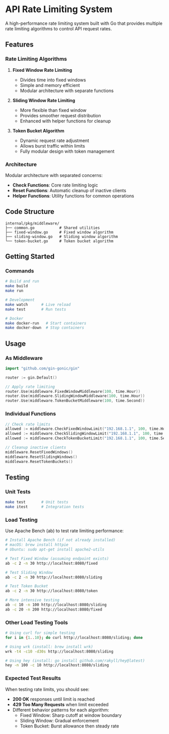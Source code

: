 # API Rate Limiting System

A high-performance rate limiting system built with Go that provides multiple rate limiting algorithms to control API request rates.

## Features

### Rate Limiting Algorithms

1. **Fixed Window Rate Limiting**
   - Divides time into fixed windows
   - Simple and memory efficient
   - Modular architecture with separate functions

2. **Sliding Window Rate Limiting**
   - More flexible than fixed window
   - Provides smoother request distribution
   - Enhanced with helper functions for cleanup

3. **Token Bucket Algorithm**
   - Dynamic request rate adjustment
   - Allows burst traffic within limits
   - Fully modular design with token management

### Architecture

Modular architecture with separated concerns:
- **Check Functions**: Core rate limiting logic
- **Reset Functions**: Automatic cleanup of inactive clients
- **Helper Functions**: Utility functions for common operations

## Code Structure

```
internal/pkg/middleware/
├── common.go           # Shared utilities
├── fixed-window.go     # Fixed window algorithm
├── sliding-window.go   # Sliding window algorithm
└── token-bucket.go     # Token bucket algorithm
```

## Getting Started

### Commands

```bash
# Build and run
make build
make run

# Development
make watch      # Live reload
make test       # Run tests

# Docker
make docker-run   # Start containers
make docker-down  # Stop containers
```

## Usage

### As Middleware

```go
import "github.com/gin-gonic/gin"

router := gin.Default()

// Apply rate limiting
router.Use(middleware.FixedWindowMiddleware(100, time.Hour))
router.Use(middleware.SlidingWindowMiddleware(100, time.Hour))
router.Use(middleware.TokenBucketMiddleware(100, time.Second))
```

### Individual Functions

```go
// Check rate limits
allowed := middleware.CheckFixedWindowLimit("192.168.1.1", 100, time.Hour)
allowed := middleware.CheckSlidingWindowLimit("192.168.1.1", 100, time.Hour)
allowed := middleware.CheckTokenBucketLimit("192.168.1.1", 100, time.Second)

// Cleanup inactive clients
middleware.ResetFixedWindows()
middleware.ResetSlidingWindows()
middleware.ResetTokenBuckets()
```

## Testing

### Unit Tests
```bash
make test       # Unit tests
make itest      # Integration tests
```

### Load Testing

Use Apache Bench (ab) to test rate limiting performance:

```bash
# Install Apache Bench (if not already installed)
# macOS: brew install httpie
# Ubuntu: sudo apt-get install apache2-utils

# Test Fixed Window (assuming endpoint exists)
ab -c 2 -n 30 http://localhost:8080/fixed

# Test Sliding Window
ab -c 2 -n 30 http://localhost:8080/sliding

# Test Token Bucket
ab -c 2 -n 30 http://localhost:8080/token

# More intensive testing
ab -c 10 -n 100 http://localhost:8080/sliding
ab -c 20 -n 200 http://localhost:8080/fixed
```

### Other Load Testing Tools

```bash
# Using curl for simple testing
for i in {1..10}; do curl http://localhost:8080/sliding; done

# Using wrk (install: brew install wrk)
wrk -t4 -c10 -d30s http://localhost:8080/sliding

# Using hey (install: go install github.com/rakyll/hey@latest)
hey -n 100 -c 10 http://localhost:8080/sliding
```

### Expected Test Results

When testing rate limits, you should see:
- **200 OK** responses until limit is reached
- **429 Too Many Requests** when limit exceeded
- Different behavior patterns for each algorithm:
  - Fixed Window: Sharp cutoff at window boundary
  - Sliding Window: Gradual enforcement
  - Token Bucket: Burst allowance then steady rate
